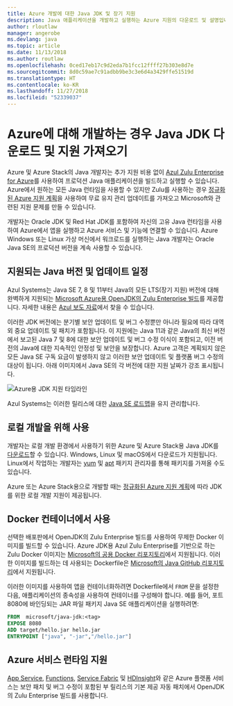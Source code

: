 ```yaml
---
title: Azure 개발에 대한 Java JDK 및 장기 지원
description: Java 애플리케이션을 개발하고 실행하는 Azure 지원의 다운로드 및 설명입니다.
author: rloutlaw
manager: angerobe
ms.devlang: java
ms.topic: article
ms.date: 11/13/2018
ms.author: routlaw
ms.openlocfilehash: 0ced17eb17c9d2eda7b1fcc12ffff27b303e8d7e
ms.sourcegitcommit: 8d0c59ae7c91adbb9be3c3e6d4a3429ffe51519d
ms.translationtype: HT
ms.contentlocale: ko-KR
ms.lasthandoff: 11/27/2018
ms.locfileid: "52339037"
---
```

# <a name="get-java-jdk-downloads-and-support-when-developing-for-azure"></a>Azure에 대해 개발하는 경우 Java JDK 다운로드 및 지원 가져오기

Azure 및 Azure Stack의 Java 개발자는 추가 지원 비용 없이 [Azul Zulu Enterprise for Azure](https://www.azul.com/downloads/azure-only/zulu/)를 사용하여 프로덕션 Java 애플리케이션을 빌드하고 실행할 수 있습니다. Azure에서 원하는 모든 Java 런타임을 사용할 수 있지만 Zulu를 사용하는 경우 [정규화된 Azure 지원 계획](https://azure.microsoft.com/support/plans/)을 사용하여 무료 유지 관리 업데이트를 가져오고 Microsoft와 관련된 지원 문제를 만들 수 있습니다.

개발자는 Oracle JDK 및 Red Hat JDK를 포함하여 자신의 고유 Java 런타임을 사용하여 Azure에서 앱을 실행하고 Azure 서비스 및 기능에 연결할 수 있습니다. Azure Windows 또는 Linux 가상 머신에서 워크로드를 실행하는 Java 개발자는 Oracle Java SE의 프로덕션 버전을 계속 사용할 수 있습니다.

## <a name="supported-java-versions-and-update-schedule"></a>지원되는 Java 버전 및 업데이트 일정

Azul Systems는 Java SE 7, 8 및 11부터 Java의 모든 LTS(장기 지원) 버전에 대해 완벽하게 지원되는 [Microsoft Azure용 OpenJDK의 Zulu Enterprise 빌드](https://www.azul.com/downloads/azure-only/zulu/)를 제공합니다. 자세한 내용은 [Azul 보도 자료](https://www.azul.com/press_release/free-java-production-support-for-microsoft-azure-azure-stack)에서 찾을 수 있습니다.


이러한 JDK 버전에는 분기별 보안 업데이트 및 버그 수정뿐만 아니라 필요에 따라 대역 외 중요 업데이트 및 패치가 포함됩니다.  이 지원에는 Java 11과 같은 Java의 최신 버전에서 보고된 Java 7 및 8에 대한 보안 업데이트 및 버그 수정 이식이 포함되고, 이전 버전의 Java에 대한 지속적인 안정성 및 보안을 보장합니다.  Azure 고객은 계획되지 않은 모든 Java SE 구독 요금이 발생하지 않고 이러한 보안 업데이트 및 플랫폼 버그 수정의 대상이 됩니다. 아래 이미지에서 Java SE의 각 버전에 대한 지원 날짜가 강조 표시됩니다.

![Azure용 JDK 지원 타임라인](media/azure-jdk-support.png)

Azul Systems는 이러한 릴리스에 대한 [Java SE 로드맵](https://www.azul.com/products/azul_support_roadmap/)을 유지 관리합니다.

## <a name="use-for-local-development"></a>로컬 개발을 위해 사용 

개발자는 로컬 개발 환경에서 사용하기 위한 Azure 및 Azure Stack용 Java JDK를 [다운로드](https://www.azul.com/downloads/azure-only/zulu/)할 수 있습니다. Windows, Linux 및 macOS에서 다운로드가 지원됩니다. Linux에서 작업하는 개발자는 [yum](https://www.azul.com/downloads/azure-only/zulu/#yum-repo) 및 [apt](https://www.azul.com/downloads/azure-only/zulu/#apt-repo) 패키지 관리자를 통해 패키지를 가져올 수도 있습니다.

Azure 또는 Azure Stack용으로 개발할 때는 [정규화된 Azure 지원 계획](https://azure.microsoft.com/support/plans/)에 따라 JDK를 위한 로컬 개발 지원이 제공됩니다.

## <a name="use-in-docker-containers"></a>Docker 컨테이너에서 사용

선택한 배포판에서 OpenJDK의 Zulu Enterprise 빌드를 사용하여 무제한 Docker 이미지를 빌드할 수 있습니다. Azure JDK용 Azul Zulu Enterprise를 기반으로 하는 Zulu Docker 이미지는 [Microsoft의 공용 Docker 리포지토리](https://hub.docker.com/r/microsoft/java-jdk/)에서 지원됩니다. 이러한 이미지를 빌드하는 데 사용되는 Dockerfile은 [Microsoft의 Java GitHub 리포지토리](https://github.com/Microsoft/java/tree/master/docker)에서 지원됩니다.

이러한 이미지를 사용하여 앱을 컨테이너화하려면 Dockerfile에서 `FROM` 문을 설정한 다음, 애플리케이션의 종속성을 사용하여 컨테이너를 구성해야 합니다. 예를 들어, 포트 8080에 바인딩되는 JAR 파일 패키지 Java SE 애플리케이션을 실행하려면:

```Dockerfile
FROM  microsoft/java-jdk:<tag>
EXPOSE 8080
ADD target/hello.jar hello.jar
ENTRYPOINT ["java", "-jar","/hello.jar"]
```

## <a name="azure-service-runtime-support"></a>Azure 서비스 런타임 지원

[App Service](/azure/app-service/containers/), [Functions](/azure/azure-functions/functions-create-first-java-maven), [Service Fabric](/azure/service-fabric/) 및 [HDInsight](/azure/hdinsight/)와 같은 Azure 플랫폼 서비스는 보안 패치 및 버그 수정이 포함된 부 릴리스의 기본 제공 자동 패치에서 OpenJDK의 Zulu Enterprise 빌드를 사용합니다.